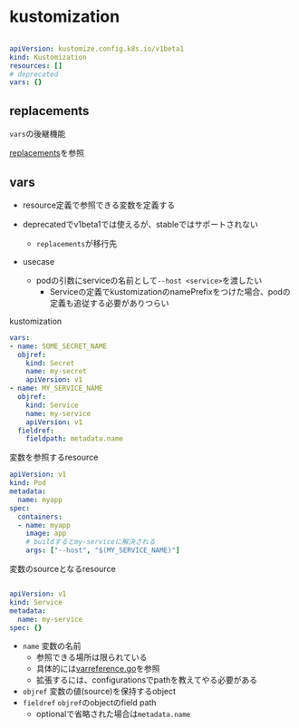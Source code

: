 # kustomization

```yaml

apiVersion: kustomize.config.k8s.io/v1beta1
kind: Kustomization
resources: []
# deprecated
vars: {}
```

## replacements

`vars`の後継機能

[replacements](./replacements.md)を参照

## vars

* resource定義で参照できる変数を定義する
* deprecatedでv1beta1では使えるが、stableではサポートされない
  * `replacements`が移行先

* usecase
  * podの引数にserviceの名前として`--host <service>`を渡したい
    * Serviceの定義でkustomizationのnamePrefixをつけた場合、podの定義も追従する必要がありつらい

kustomization

```yaml
vars:
- name: SOME_SECRET_NAME
  objref:
    kind: Secret
    name: my-secret
    apiVersion: v1
- name: MY_SERVICE_NAME
  objref:
    kind: Service
    name: my-service
    apiVersion: v1
  fieldref:
    fieldpath: metadata.name 
```

変数を参照するresource

```yaml
apiVersion: v1
kind: Pod
metadata:
  name: myapp
spec:
  containers:
  - name: myapp
    image: app
    # buildするとmy-serviceに解決される
    args: ["--host", "$(MY_SERVICE_NAME)"]
```

変数のsourceとなるresource

```yaml

apiVersion: v1
kind: Service
metadata:
  name: my-service
spec: {}
```


* `name` 変数の名前
  * 参照できる場所は限られている
  * 具体的には[varreference.go](https://github.com/kubernetes-sigs/kustomize/blob/release-kustomize-v5.4.3/api/internal/konfig/builtinpluginconsts/varreference.go)を参照
  * 拡張するには、configurationsでpathを教えてやる必要がある
* `objref` 変数の値(source)を保持するobject
* `fieldref` `objref`のobjectのfield path
  * optionalで省略された場合は`metadata.name`
